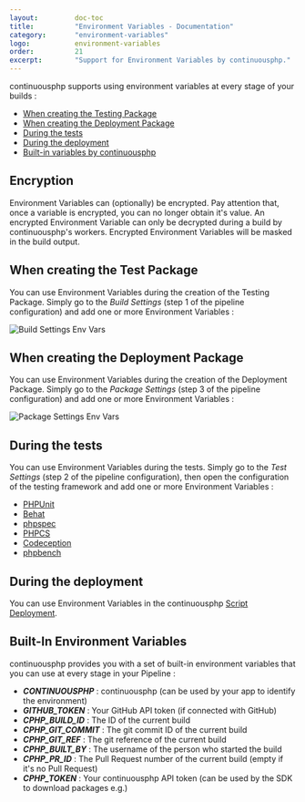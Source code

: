 ```yaml
---
layout:         doc-toc
title:          "Environment Variables - Documentation"
category:       "environment-variables"
logo:           environment-variables
order:          21
excerpt:        "Support for Environment Variables by continuousphp."
---
```

continuousphp supports using environment variables at every stage of your builds :

* [When creating the Testing Package](//environment-variables/#when-creating-the-test-package)
* [When creating the Deployment Package](//environment-variables/#when-creating-the-deployment-package)
* [During the tests](//environment-variables/#during-the-tests)
* [During the deployment](//environment-variables/#during-the-deployment)
* [Built-in variables by continuousphp](//environment-variables/#built-in-environment-variables)

## Encryption

Environment Variables can (optionally) be encrypted. Pay attention that, once a variable is encrypted, you can no longer obtain
it's value. An encrypted Environment Variable can only be decrypted during a build by continuousphp's workers. Encrypted
Environment Variables will be masked in the build output.

## When creating the Test Package

You can use Environment Variables during the creation of the Testing Package. Simply go to the *Build Settings* (step 1
of the pipeline configuration) and add one or more Environment Variables :

![Build Settings Env Vars](/assets/doc/environment-variables/build-settings.png)

## When creating the Deployment Package

You can use Environment Variables during the creation of the Deployment Package. Simply go to the *Package Settings* (step 3
of the pipeline configuration) and add one or more Environment Variables :

![Package Settings Env Vars](/assets/doc/environment-variables/package-settings.png)

## During the tests

You can use Environment Variables during the tests. Simply go to the *Test Settings* (step 2
of the pipeline configuration), then open the configuration of the testing framework and add one or more
Environment Variables :

* [PHPUnit](//testing/phpunit#environment-variables)
* [Behat](//testing/behat#environment-variables)
* [phpspec](//testing/phpspec#environment-variables)
* [PHPCS](//testing/phpcs#environment-variables)
* [Codeception](//testing/codeception#environment-variables)
* [phpbench](//testing/phpbench#environment-variables)

## During the deployment

You can use Environment Variables in the continuousphp [Script Deployment](//deployment/script#environment-variables).

## Built-In Environment Variables

continuousphp provides you with a set of built-in environment variables that you can use at every stage in your
Pipeline :

* ***CONTINUOUSPHP*** : continuousphp (can be used by your app to identify the environment)
* ***GITHUB_TOKEN*** : Your GitHub API token (if connected with GitHub)
* ***CPHP_BUILD_ID*** : The ID of the current build
* ***CPHP_GIT_COMMIT*** : The git commit ID of the current build
* ***CPHP_GIT_REF*** : The git reference of the current build
* ***CPHP_BUILT_BY*** : The username of the person who started the build
* ***CPHP_PR_ID*** : The Pull Request number of the current build (empty if it's no Pull Request)
* ***CPHP_TOKEN*** : Your continuousphp API token (can be used by the SDK to download packages e.g.)
